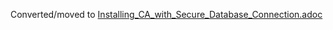 Converted/moved to [Installing_CA_with_Secure_Database_Connection.adoc](../ca/Installing_CA_with_Secure_Database_Connection.adoc)